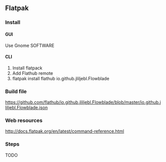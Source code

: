 ## Flatpak

### Install
#### GUI
Use Gnome SOFTWARE

#### CLI
1) Install flatpack
2) Add Flathub remote
3) flatpak install flathub io.github.jliljebl.Flowblade

### Build file
https://github.com/flathub/io.github.jliljebl.Flowblade/blob/master/io.github.jliljebl.Flowblade.json

### Web resources
http://docs.flatpak.org/en/latest/command-reference.html

### Steps
TODO
